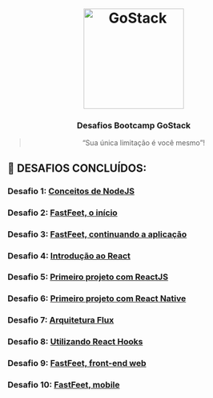 <h1 align="center">
    <img alt="GoStack" src="https://rocketseat-cdn.s3-sa-east-1.amazonaws.com/bootcamp-header.png" width="200px" />
</h1>

<h3 align="center">
  Desafios Bootcamp GoStack
</h3>

<blockquote align="center">“Sua única limitação é você mesmo”!</blockquote>

## :rocket: DESAFIOS CONCLUÍDOS:

### Desafio 1: [Conceitos de NodeJS](desafio01)

### Desafio 2: [FastFeet, o início](desafio02)

### Desafio 3: [FastFeet, continuando a aplicação](desafio03)

### Desafio 4: [Introdução ao React](desafio04)

### Desafio 5: [Primeiro projeto com ReactJS](desafio05)

### Desafio 6: [Primeiro projeto com React Native](desafio06)

### Desafio 7: [Arquitetura Flux](desafio07)

### Desafio 8: [Utilizando React Hooks](desafio08)

### Desafio 9: [FastFeet, front-end web](desafio09)

### Desafio 10: [FastFeet, mobile](desafio10)

